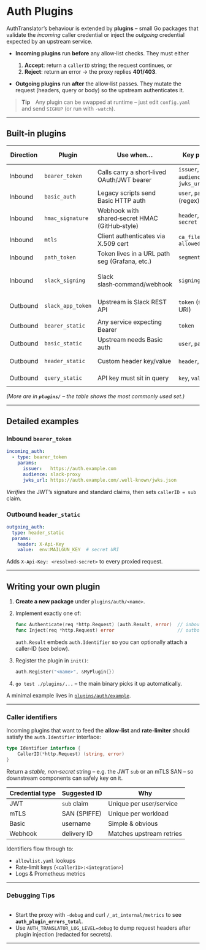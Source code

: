 # Auth Plugins

AuthTranslator’s behaviour is extended by **plugins** – small Go packages that validate the *incoming* caller credential or inject the *outgoing* credential expected by an upstream service.

* **Incoming plugins** run **before** any allow‑list checks. They must either

  1. **Accept**: return a `callerID` string; the request continues, or
  2. **Reject**: return an error → the proxy replies **401/403**.
* **Outgoing plugins** run **after** the allow‑list passes. They mutate the request (headers, query or body) so the upstream authenticates it.

> **Tip** Any plugin can be swapped at runtime – just edit `config.yaml` and send `SIGHUP` (or run with `-watch`).

---

## Built‑in plugins

| Direction | Plugin            | Use when…                                      | Key params                       | Credential shape                                  |
| --------- | ----------------- | ---------------------------------------------- | -------------------------------- | ------------------------------------------------- |
| Inbound   | `bearer_token`    | Calls carry a short‑lived OAuth/JWT bearer     | `issuer`, `audience`, `jwks_url` | `Authorization: Bearer <jwt>`                     |
| Inbound   | `basic_auth`      | Legacy scripts send Basic HTTP auth            | `user`, `pass` (regex)           | `Authorization: Basic …`                          |
| Inbound   | `hmac_signature`  | Webhook with shared‑secret HMAC (GitHub‑style) | `header`, `algo`, `secret`       | `X-Hub-Signature-256: sha256=…`                   |
| Inbound   | `mtls`            | Client authenticates via X.509 cert            | `ca_file`, `allowed_sans`        | TLS mutual auth                                   |
| Inbound   | `path_token`      | Token lives in a URL path seg (Grafana, etc.)  | `segment_index`                  | `/:token/api/...`                                 |
| Inbound   | `slack_signing`   | Slack slash‑command/webhook                    | `signing_secret`                 | `X-Slack-Signature` / `X-Slack-Request-Timestamp` |
| Outbound  | `slack_app_token` | Upstream is Slack REST API                     | `token` (secret URI)             | Adds `Authorization: Bearer xoxb…`                |
| Outbound  | `bearer_static`   | Any service expecting Bearer                   | `token`                          | Same as above                                     |
| Outbound  | `basic_static`    | Upstream needs Basic auth                      | `user`, `pass`                   | Encodes header                                    |
| Outbound  | `header_static`   | Custom header key/value                        | `header`, `value`                | Sets arbitrary header                             |
| Outbound  | `query_static`    | API key must sit in query                      | `key`, `value`                   | Appends `?key=value`                              |

*(More are in **************************`plugins/`************************** – the table shows the most commonly used set.)*

---

## Detailed examples

### Inbound `bearer_token`

```yaml
incoming_auth:
  - type: bearer_token
    params:
      issuer:   https://auth.example.com
      audience: slack-proxy
      jwks_url: https://auth.example.com/.well-known/jwks.json
```

*Verifies* the JWT’s signature and standard claims, then sets `callerID = sub` claim.

### Outbound `header_static`

```yaml
outgoing_auth:
  type: header_static
  params:
    header: X-Api-Key
    value:  env:MAILGUN_KEY  # secret URI
```

Adds `X-Api-Key: <resolved-secret>` to every proxied request.

---

## Writing your own plugin

1. **Create a new package** under `plugins/auth/<name>`.
2. Implement exactly one of:

   ```go
   func Authenticate(req *http.Request) (auth.Result, error)  // inbound – validate
   func Inject(req *http.Request) error                       // outbound – mutate
   ```

   `auth.Result` embeds `auth.Identifier` so you can optionally attach a caller‑ID (see below).
3. Register the plugin in `init()`:

   ```go
   auth.Register("<name>", &MyPlugin{})
   ```
4. `go test ./plugins/...` – the main binary picks it up automatically.

A minimal example lives in [`plugins/auth/example`](../plugins/auth/example).

---

### Caller identifiers

Incoming plugins that want to feed the **allow‑list** and **rate‑limiter** should satisfy the `auth.Identifier` interface:

```go
type Identifier interface {
    CallerID(*http.Request) (string, error)
}
```

Return a *stable, non‑secret* string – e.g. the JWT `sub` or an mTLS SAN – so downstream components can safely key on it.

| Credential type | Suggested ID | Why                      |
| --------------- | ------------ | ------------------------ |
| JWT             | `sub` claim  | Unique per user/service  |
| mTLS            | SAN (SPIFFE) | Unique per workload      |
| Basic           | username     | Simple & obvious         |
| Webhook         | delivery ID  | Matches upstream retries |


Identifiers flow through to:

* `allowlist.yaml` lookups
* Rate‑limit keys (`<callerID>:<integration>`)
* Logs & Prometheus metrics

---

### Debugging Tips

|   |
| - |

* Start the proxy with `-debug` and curl `/_at_internal/metrics` to see **`auth_plugin_errors_total`**.
* Use `AUTH_TRANSLATOR_LOG_LEVEL=debug` to dump request headers after plugin injection (redacted for secrets).

---
